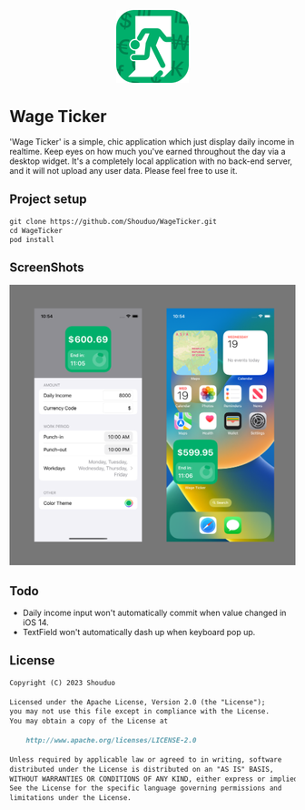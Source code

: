 <p align="center">
  <img src="/screenshot/icon.png" height="128px" />  
</p>

# Wage Ticker

'Wage Ticker' is a simple, chic application which just display daily income in realtime.
Keep eyes on how much you've earned throughout the day via a desktop widget.
It's a completely local application with no back-end server, and it will not upload any user data. Please feel free to use it.

## Project setup

``` shell
git clone https://github.com/Shouduo/WageTicker.git
cd WageTicker
pod install
```

## ScreenShots

![img](/screenshot/screenshot_1.png)

## Todo

- Daily income input won't automatically commit when value changed in iOS 14.
- TextField won't automatically dash up when keyboard pop up.

## License

``` markdown
Copyright (C) 2023 Shouduo

Licensed under the Apache License, Version 2.0 (the "License");
you may not use this file except in compliance with the License.
You may obtain a copy of the License at

    http://www.apache.org/licenses/LICENSE-2.0

Unless required by applicable law or agreed to in writing, software
distributed under the License is distributed on an "AS IS" BASIS,
WITHOUT WARRANTIES OR CONDITIONS OF ANY KIND, either express or implied.
See the License for the specific language governing permissions and
limitations under the License.
```
